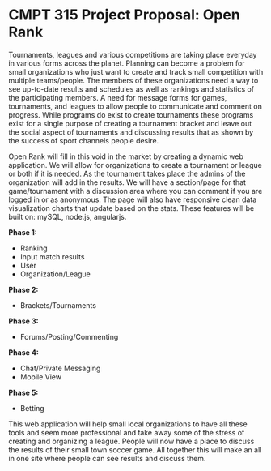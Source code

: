 
CMPT 315 Project Proposal: Open Rank
====================================
Tournaments, leagues and various competitions are taking place everyday in
various forms across the planet. Planning can become a problem for small
organizations who just want to create and track small competition
with multiple teams/people. The members of these organizations need a way to
see up-to-date results and schedules as well as rankings and statistics of the
participating members. A need for message forms for games, tournaments, and
leagues to allow people to communicate and comment on progress. While programs
do exist to create tournaments these programs exist for a single purpose of
creating a tournament bracket and leave out the social aspect of tournaments
and discussing results that as shown by the success of sport channels people desire.


Open Rank will fill in this void in the market by creating a dynamic web
application. We will allow for organizations to create a tournament or league
or both if it is needed. As the tournament takes place the admins of the
organization will add in the results. We will have a section/page for that
game/tournament with a discussion area where you can comment if you are logged
in or as anonymous. The page will also have responsive clean data
visualization charts that update based on the stats. These features will be
built on: mySQL, node.js, angularjs.

**Phase 1:**
- Ranking
- Input match results
- User
- Organization/League

**Phase 2:**
- Brackets/Tournaments

**Phase 3:**
- Forums/Posting/Commenting

**Phase 4:**
- Chat/Private Messaging
- Mobile View

**Phase 5:**
- Betting

       
This web application will help small local organizations to have all these
tools and seem more professional and take away some of the stress of creating
and organizing a league. People will now have a place to discuss the results
of their small town soccer game. All together this will make an all in one
site where people can see results and discuss them.   
